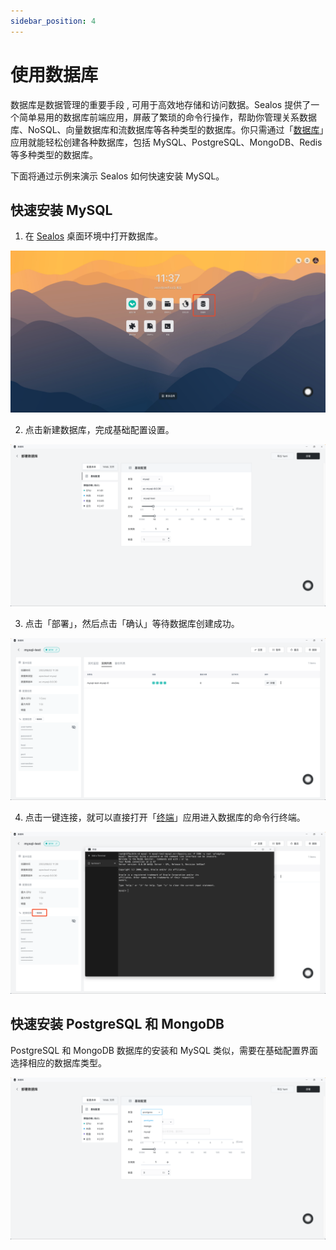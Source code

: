 ```yaml
---
sidebar_position: 4
---
```


# 使用数据库

数据库是数据管理的重要手段 , 可用于高效地存储和访问数据。Sealos 提供了一个简单易用的数据库前端应用，屏蔽了繁琐的命令行操作，帮助你管理关系数据库、NoSQL、向量数据库和流数据库等各种类型的数据库。你只需通过「[数据库](/guides/dbprovider/dbprovider.md)」应用就能轻松创建各种数据库，包括 MySQL、PostgreSQL、MongoDB、Redis 等多种类型的数据库。

下面将通过示例来演示 Sealos 如何快速安装 MySQL。

## 快速安装 MySQL

1. 在 [Sealos](https://cloud.sealos.run) 桌面环境中打开数据库。

![](./images/database-launch.jpg)

2. 点击新建数据库，完成基础配置设置。

![](./images/database-configure.png)

3. 点击「部署」，然后点击「确认」等待数据库创建成功。

![](./images/database-more.png)

4. 点击一键连接，就可以直接打开「[终端](../../platform-components/terminal/terminal.md)」应用进入数据库的命令行终端。

![](./images/database-connect.png)

## 快速安装 PostgreSQL 和 MongoDB

PostgreSQL 和 MongoDB 数据库的安装和 MySQL 类似，需要在基础配置界面选择相应的数据库类型。

![](./images/database-select.png)
